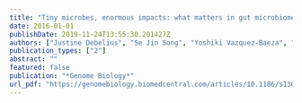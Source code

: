 ```yaml
---
title: "Tiny microbes, enormous impacts: what matters in gut microbiome studies?"
date: 2016-01-01
publishDate: 2019-11-24T13:55:30.201427Z
authors: ["Justine Debelius", "Se Jin Song", "Yoshiki Vazquez-Baeza", "Zhenjiang Zech Xu", "Antonio Gonzalez", "Rob Knight"]
publication_types: ["2"]
abstract: ""
featured: false
publication: "*Genome Biology*"
url_pdf: "https://genomebiology.biomedcentral.com/articles/10.1186/s13059-016-1086-x"
---
```


